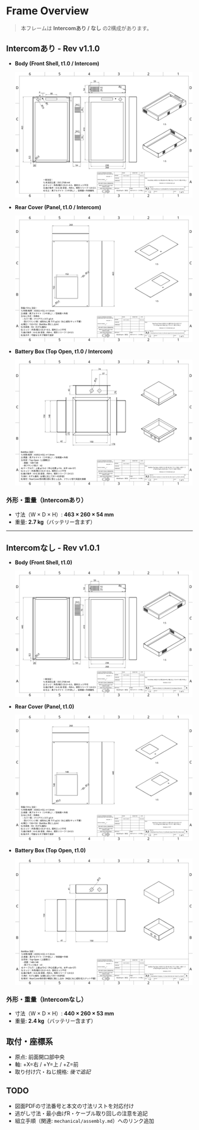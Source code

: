 # Frame Overview

> 本フレームは **Intercomあり / なし** の2構成があります。  

## **Intercomあり - Rev v1.1.0**

- **Body (Front Shell, t1.0 / Intercom)**
  
  [![FrontShell_v1.1.0_icm-on (thumb)](./drawings/FrontShell_v1.1.0_icm-on.png)](./drawings/FrontShell_v1.1.0_icm-on.pdf)

- **Rear Cover (Panel, t1.0 / Intercom)**
  
  [![RearCover-Panel_v1.1.0_icm-on (thumb)](./drawings/RearCover-Panel_v1.1.0_icm-on.png)](./drawings/RearCover-Panel_v1.1.0_icm-on.pdf)

- **Battery Box (Top Open, t1.0 / Intercom)**
  
  [![BattBox-TopOpen_v1.1.0_icm-on (thumb)](./drawings/BattBox-TopOpen_v1.1.0_icm-on.png)](./drawings/BattBox-TopOpen_v1.1.0_icm-on.pdf)

### **外形・重量（Intercomあり）**

- 寸法（W × D × H）: **463 × 260 × 54 mm**
- 重量: **2.7 kg**（バッテリー含まず）

---

## **Intercomなし - Rev v1.0.1**

- **Body (Front Shell, t1.0)**
  
  [![Body-FrontShell_t1.0 (thumb)](./drawings/Body-FrontShell_t1.0.png)](./drawings/Body-FrontShell_t1.0_v1.0.1.pdf)

- **Rear Cover (Panel, t1.0)**
  
  [![RearCover-Panel_t1.0 (thumb)](./drawings/RearCover-Panel_t1.0.png)](./drawings/RearCover-Panel_t1.0_v1.0.1.pdf)

- **Battery Box (Top Open, t1.0)**
  
  [![BattBox-TopOpen_t1.0 (thumb)](./drawings/BattBox-TopOpen_t1.0.png)](./drawings/BattBox-TopOpen_t1.0_v1.0.1.pdf)

### **外形・重量（Intercomなし）**

- 寸法（W × D × H）: **440 × 260 × 53 mm**
- 重量: **2.4 kg**（バッテリー含まず）

## **取付・座標系**

- 原点: 前面開口部中央  
- 軸: +X=右 / +Y=上 / +Z=前  
- 取り付け穴・ねじ規格: _後で追記_

## **TODO**

- 図面PDFの寸法番号と本文の寸法リストを対応付け
- 逃がし寸法・最小曲げR・ケーブル取り回しの注意を追記
- 組立手順（関連: `mechanical/assembly.md`）へのリンク追加
